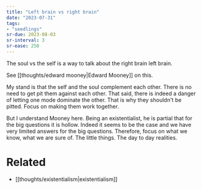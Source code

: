 ```yaml
---
title: "Left brain vs right brain"
date: "2023-07-31"
tags:
- "seedlings"
sr-due: 2023-08-03
sr-interval: 3
sr-ease: 250
---
```


The soul vs the self is a way to talk about the right brain left brain.

See [[thoughts/edward mooney|Edward Mooney]] on this.

My stand is that the self and the soul complement each other. There is no need to get pit them against each other. That said, there is indeed a danger of letting one mode dominate the other. That is why they shouldn't be pitted. Focus on making them work together.

But I understand Mooney here. Being an existentialist, he is partial that for the big questions it is hollow. Indeed it seems to be the case and we have very limited answers for the big questions. Therefore, focus on what we know, what we are sure of. The little things. The day to day realities.

# Related

- [[thoughts/existentialism|existentialism]]